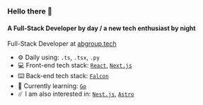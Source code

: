 ### Hello there 👋

#### A Full-Stack Developer by day / a new tech enthusiast by night

Full-Stack Developer at [abgroup.tech](https://abgroup.tech)<br>

- ⚙️ Daily using: `.ts`, `.tsx`, `.py`
- 💻 Front-end tech stack: [`React`](https://react.dev/), [`Next.js`](https://nextjs.org/)
- ⌨️ Back-end tech stack: [`Falcon`](https://falcon.readthedocs.io/)
- 👀 Currently learning: [`Go`](https://go.dev/)
- ☄️ I am also interested in: [`Nest.js`](https://nestjs.com/), [`Astro`](https://astro.build/)
